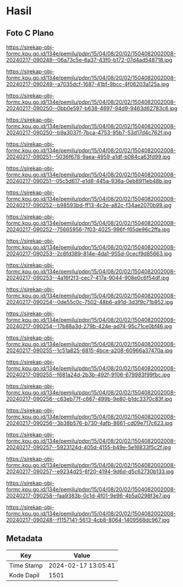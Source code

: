 # Hasil

## Foto C Plano

https://sirekap-obj-formc.kpu.go.id/134e/pemilu/pdpr/15/04/08/20/02/1504082002008-20240217-090248--06a73c5e-6a37-43f0-b172-07d4ad548718.jpg

https://sirekap-obj-formc.kpu.go.id/134e/pemilu/pdpr/15/04/08/20/02/1504082002008-20240217-090249--a7035dcf-1687-41bf-9bcc-4f06203a125a.jpg

https://sirekap-obj-formc.kpu.go.id/134e/pemilu/pdpr/15/04/08/20/02/1504082002008-20240217-090250--0bb0e597-b638-4697-94d9-9463d62783c6.jpg

https://sirekap-obj-formc.kpu.go.id/134e/pemilu/pdpr/15/04/08/20/02/1504082002008-20240217-090250--b9a3037f-7bca-4753-95b7-53d17d4c762f.jpg

https://sirekap-obj-formc.kpu.go.id/134e/pemilu/pdpr/15/04/08/20/02/1504082002008-20240217-090251--5036f678-9aea-4959-a1df-b084ca63fd99.jpg

https://sirekap-obj-formc.kpu.go.id/134e/pemilu/pdpr/15/04/08/20/02/1504082002008-20240217-090251--05c5d617-e1d8-445a-936a-0eb8911eb48b.jpg

https://sirekap-obj-formc.kpu.go.id/134e/pemilu/pdpr/15/04/08/20/02/1504082002008-20240217-090252--b98593bd-ff13-4c2e-a82c-f34ae2070b99.jpg

https://sirekap-obj-formc.kpu.go.id/134e/pemilu/pdpr/15/04/08/20/02/1504082002008-20240217-090252--75665956-7f03-4025-996f-f65de96c2ffa.jpg

https://sirekap-obj-formc.kpu.go.id/134e/pemilu/pdpr/15/04/08/20/02/1504082002008-20240217-090253--2c6fd389-814e-4da1-955d-0cecf9d85663.jpg

https://sirekap-obj-formc.kpu.go.id/134e/pemilu/pdpr/15/04/08/20/02/1504082002008-20240217-090253--4a16f2f3-cec7-417a-9044-908e0c6f54df.jpg

https://sirekap-obj-formc.kpu.go.id/134e/pemilu/pdpr/15/04/08/20/02/1504082002008-20240217-090254--0de55c0c-7502-48b6-a91d-3d3f9c71b952.jpg

https://sirekap-obj-formc.kpu.go.id/134e/pemilu/pdpr/15/04/08/20/02/1504082002008-20240217-090254--17b88a3d-279b-424e-ad74-95c71ce0bf46.jpg

https://sirekap-obj-formc.kpu.go.id/134e/pemilu/pdpr/15/04/08/20/02/1504082002008-20240217-090255--1c51a825-6815-4bce-a208-60966a37470a.jpg

https://sirekap-obj-formc.kpu.go.id/134e/pemilu/pdpr/15/04/08/20/02/1504082002008-20240217-090255--f681a24d-2b3b-492f-9106-679983f99fbc.jpg

https://sirekap-obj-formc.kpu.go.id/134e/pemilu/pdpr/15/04/08/20/02/1504082002008-20240217-090256--c63eb77f-c667-499b-9e80-b1dc3370c83f.jpg

https://sirekap-obj-formc.kpu.go.id/134e/pemilu/pdpr/15/04/08/20/02/1504082002008-20240217-090256--3b38b576-b730-4afb-8661-cd09e717c623.jpg

https://sirekap-obj-formc.kpu.go.id/134e/pemilu/pdpr/15/04/08/20/02/1504082002008-20240217-090257--5923124d-405d-4155-b49e-5e16833f5c2f.jpg

https://sirekap-obj-formc.kpu.go.id/134e/pemilu/pdpr/15/04/08/20/02/1504082002008-20240217-090257--e9234d25-6f20-4194-9d6d-d5c62730b133.jpg

https://sirekap-obj-formc.kpu.go.id/134e/pemilu/pdpr/15/04/08/20/02/1504082002008-20240217-090258--faa9383b-0c1d-4f01-9e96-4b5a0298f3e7.jpg

https://sirekap-obj-formc.kpu.go.id/134e/pemilu/pdpr/15/04/08/20/02/1504082002008-20240217-090248--f1157141-5613-4cb8-8064-1409568dc967.jpg


## Metadata

| Key        | Value               |
| ---------- | ------------------- |
| Time Stamp | 2024-02-17 13:05:41 |
| Kode Dapil | 1501                |



